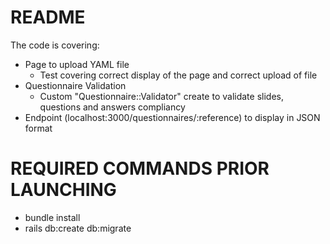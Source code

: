 # README

The code is covering:

* Page to upload YAML file
  * Test covering correct display of the page and correct upload of file
* Questionnaire Validation
  * Custom "Questionnaire::Validator" create to validate slides, questions and answers compliancy
* Endpoint (localhost:3000/questionnaires/:reference) to display in JSON format

# REQUIRED COMMANDS PRIOR LAUNCHING
* bundle install
* rails db:create db:migrate
